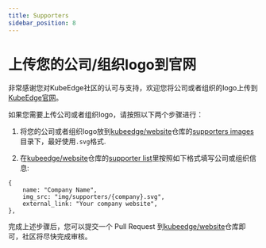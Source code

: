 ```yaml
---
title: Supporters
sidebar_position: 8
---
```


# 上传您的公司/组织logo到官网

非常感谢您对KubeEdge社区的认可与支持，欢迎您将公司或者组织的logo上传到[KubeEdge官网](https://kubeedge.io/#supporters)。

如果您需要上传公司或者组织logo，请按照以下两个步骤进行：

1. 将您的公司或者组织logo放到[kubeedge/website](https://github.com/kubeedge/website)仓库的[supporters images](https://github.com/kubeedge/website/tree/master/static/img/supporters)目录下，最好使用`.svg`格式.

2. 在[kubeedge/website](https://github.com/kubeedge/website)仓库的[supporter list](https://github.com/kubeedge/website/blob/master/src/components/supporters/index.js)里按照如下格式填写公司或组织信息:
```
{
    name: "Company Name",
    img_src: "img/supporters/{company}.svg", 
    external_link: "Your company website",
},
```

完成上述步骤后，您可以提交一个 Pull Request 到[kubeedge/website](https://github.com/kubeedge/website)仓库即可，社区将尽快完成审核。